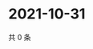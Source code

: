 # 2021-10-31

共 0 条

<!-- BEGIN WEIBO -->
<!-- 最后更新时间 Sun Oct 31 2021 14:00:56 GMT+0800 (China Standard Time) -->

<!-- END WEIBO -->
